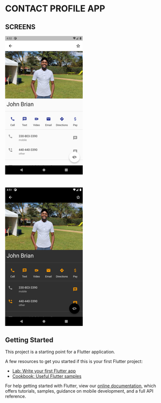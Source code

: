 # CONTACT PROFILE APP

## SCREENS
<img alt="ui" width="50%" src="./screens/3.png" />

#
#
#

<img alt="ui" width="50%" src="./screens/2.png" />

## Getting Started

This project is a starting point for a Flutter application.

A few resources to get you started if this is your first Flutter project:

- [Lab: Write your first Flutter app](https://flutter.dev/docs/get-started/codelab)
- [Cookbook: Useful Flutter samples](https://flutter.dev/docs/cookbook)

For help getting started with Flutter, view our
[online documentation](https://flutter.dev/docs), which offers tutorials,
samples, guidance on mobile development, and a full API reference.
